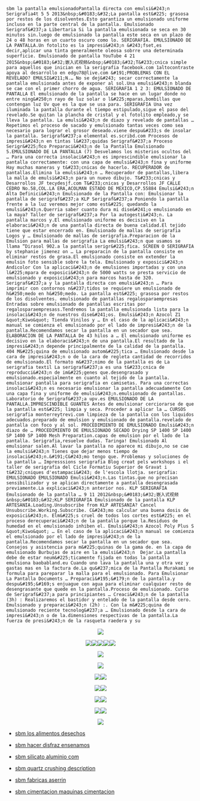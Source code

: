 
```
sbm la pantalla emulsionadoPantalla directa con emulsi&#243;n Serigrafia4t 5 5 2013&nbsp;&#0183;&#32;La pantalla est&#225; grasosa por restos de los disolventes.Esto garantiza un emulsionado uniforme incluso en la parte central de la pantalla. Emulsionado Serigraf&#237;a Libertaria Si la pantalla emulsionada se seca en 30 minutos sin.luego de emulsionado la pantalla este seca en un plazo de 24 o 48 horas en un cuarto oscuro como lo. SERIGRAFIA. EMULSIONADO DE LA PANTALLA.Un fotolito es la impresi&#243;n &#243;fset,es decir,aplicar una tinta generalmente oleosa sobrre una determinada superficie. Emulsionado de pantalla YouTube 4 21 2015&nbsp;&#0183;&#32;嵌入式视频&nbsp;&#0183;&#32;T&#233;cnica simple para aquellos que inician en la serigrafia facebook.com 1altocontraste apoya al desarrollo en edgu78@live.com &#191;PROBLEMAS CON EL REVELADO? EMULSI&#211;N.… No se dej&#243; secar correctamente la pantalla emulsionada antes de exponer al sol.Una emulsi&#243;n blanda se cae con el primer chorro de agua. SERIGRAFIA 1 2 3: EMULSIONADO DE PANTALLA El emulsionado de la pantalla se hace en un lugar donde no entre ning&#250;n rayo de luz solar o l&#225;mparas,bombillas que contengan luz Uv que es la que se usa para. SERIGRAFIA Una vez iluminada la pantalla durante el tiempo estipulado,sigue el paso del revelado.Se quitan la plancha de cristal y el fotolito empleado,y se lleva la pantalla. La emulsi&#243;n de diazo y revelado de pantallas … Repetimos el proceso de sacado y emulsionado tantas veces como sea necesario para lograr el grosor deseado.viene despu&#233;s de insolar la pantalla. Serigraf&#237;a elemental es.scribd.com Procesos de impresi&#243;n en tintas l&#237;quidas Serigraf&#237;a Proceso Serigr&#225;ﬁco Preparaci&#243;n de la Pantalla Emulsionado 5.EMULSIONADO DE LA PANTALLA (7) Desvelamos los misterios ocultos del … Para una correcta insolaci&#243;n es imprescindible emulsionar la pantalla correctamente: con una capa de emulsi&#243;n fina y uniforme Hay muchas maneras y t&#233;cnicas de hacerlo. RECUPERADOR de pantallas.Elimina la emulsi&#243;n … Recuperador de pantallas,libera la malla de emulsi&#243;n para un nuevo dibujo. T&#233;cnicas y Desarrollos JF tecydesjf.com T&#233;cnicas y Desarrollos JF CALLE CEDRO No.58,COL.LA ERA,ACOLMAN ESTADO DE MEXICO,CP.55884 Emulsi&#243;n Alta Definici&#243;n Emulsionado de la Pantalla con: Emulsionar la pantalla de serigraf&#237;a KLP Serigraf&#237;a Poniendo la pantalla frente a la luz veremos mejor como est&#225; quedando la emulsi&#243;n.Querria saber cuanto dura mi dise&#241;o emulsionado en la maya? Taller de serigraf&#237;a Por la autogesti&#243;n. La pantalla marcos y.El emulsionado uniforme es decisivo en la elaboraci&#243;n de una pantalla directa de buena calidad.El tejido tiene que estar encerrado en. Emulsionado de mallas de serigrafia Logos y … Emulsionado de mallas de serigrafia.Preparacion de la Emulsion para mallas de serigrafia La emulsi&#243;n que usamos se llama “Dirasol 902.a la pantalla serigr&#225;fica. SCREEN O SERIGRAFIA by stephanie jimenez on … La preparacin de la pantalla consiste en eliminar restos de grasa.El emulsionado consiste en extender la emulsin foto sensible sobre la tela. Emulsionado y exposici&#243;n Andicolor Con la aplicaci&#243;n de emulsiones importadas y con una l&#225;mpara de exposici&#243;n de 5000 watts se presta servicio de emulsionado y exposici&#243;n para marcos hasta de 320. Serigraf&#237;a y la pantalla directa con emulsi&#243;n … Para imprimir con contornos n&#237;tidos se requiere un emulsionado de h&#250;medo en h&#250;medo. La pantalla est&#225; grasosa por restos de los disolventes. emulsionado de pantallas regalosparaempresas Entradas sobre emulsionado de pantallas escritas por regalosparaempresass.Tendremos la pantalla emulsionada lista para la insolaci&#243;n de nuestros dise&#241;os. Emulsi&#243;n Azocol Z1 &quot;Kiwo&quot; Tienda Vinilos y … En el caso de la aplicaci&#243;n manual se comienza el emulsionado por el lado de impresi&#243;n de la pantalla.Recomendamos secar la pantalla en un secador que sea. ELABORACION DE LA PANTALLA De 43 hilos a … El emulsionado uniforme es decisivo en la elaboraci&#243;n de una pantalla.El resultado de la impresi&#243;n depende principalmente de la calidad de la pantalla. 404 M&#225;quina de emulsionado autom&#225;tica … Emulsionado desde la cara de impresi&#243;n o de la cara de regleta cantidad de recorridos de emulsionado.El formato m&#237;nimo de la pantalla es de La serigrafia textil La serigraf&#237;a es una t&#233;cnica de reproducci&#243;n de im&#225;genes que.desengrasado y emulsionado.especialmente en cuanto al tejido de la pantalla. emulsionar pantalla para serigrafia en camisetas. Para una correctas insolaci&#243;n es necesario emulsionar la pantalla adecuadamente Con una capa fina y uniforme de emulsi&#243;n.emulsionado de pantallas. Laboratorio de Serigraf&#237;a upv.es EMULSIONADO DE LA PANTALLA.IMPRESCINDIBLE GUANTES Antes de emulsionar cerciorarse de que la pantalla est&#225; limpia y seca. Proceder a aplicar la … CURSOS serigrafia monterreytrevi.com limpieza de la pantalla con los liquidos adecuados.preparado de emulsion y emulsionado de pantalla.revelado de pantalla con foco y al sol. PROCEDIMIENTO DE EMULSIONADO Emulsi&#243;n diazo de … PROCEDIMIENTO DE EMULSIONADO SECADO Drying SP 1400 SP 1400 SP 1400 SP 1400 Mesh Preparation.capas de emulsion por el lado de la pantalla. Serigrafia,resuelve dudas. Taringa! Emulsionado Al emulsionar salen.Al lavar la pantalla no aparece mi dibujo,no se cae la emulsi&#243;n Tienes que dejar menos tiempo de insolaci&#243;n.&#191;C&#243;mo tengo que. Problemas y soluciones de la pantalla … Impresssions serigrafia Blog creat pels workshops i el taller de serigrafia del Cicle Formatiu Superior de Gravat i t&#232;cniques d'estampaci&#243; de l'escola llotja. serigrafia: EMULSIONADO EMULSIONADO Emulsi&#243;n.Las tintas.que no precisan sensibilizador y se aplican directamente a pantalla desengrasada previamente.La explicaci&#243;n anterior nos. KLP SERIGRAFIA Emulsionado de la pantalla … 9 11 2012&nbsp;&#0183;&#32;嵌入式视频&nbsp;&#0183;&#32;KLP SERIGRAFIA Emulsionado de la pantalla KLP ARTESANIA.Loading.Unsubscribe from KLP ARTESANIA? Cancel Unsubscribe.Working.Subscribe. C&#243;mo calcular una buena dosis de exposici&#243;n. Elm&#225;s cruel de todos los cortes est&#225; en el proceso derecuperaci&#243;n de la pantalla porque la.Residuos de humedad en el emulsionado inhiben el. Emulsi&#243;n Azocol Poly Plus S &quot;Kiwo&quot; … En el caso de la aplicaci&#243;n manual se comienza el emulsionado por el lado de impresi&#243;n de la pantalla.Recomendamos secar la pantalla en un secador que sea. Consejos y asistencia para m&#225;quinas de la gama de. en la capa de emulsionado Burbujas de aire en la emulsi&#243;n  Dejar.La pantalla debe de estar neum&#225;ticamente fijada en todas la pantalla emulsiona baobabland.eu Cuando uno lava la pantalla una y otra vez y gastas mas en la factura de.La qu&#237;mica de la Pantalla Murakami se formula para pareparar la malla para el emulsionado. Para Emulsionar La Pantalla Documents … Preparaci&#195;&#179;n de la pantalla.y despu&#195;&#169;s enjuague con agua para eliminar cualquier resto de desengrasante que quede en la pantalla.Proceso de emulsionado. Curso de Serigraf&#237;a para principiantes … Creaci&#243;n de la pantalla (3h) : Realizaremos el bastidor y entelado de la pantalla desde cero. Emulsionado y preparaci&#243;n (2h) :. Con la m&#225;quina de emulsionado reciente tecnolog&#237;a … Emulsionado desde la cara de impresi&#243;n o de la.dimensiones respectivas de la pantalla.La fuerza de presi&#243;n de la rasqueta raedera y su 
```

<div align="center">

<a href="https://es-crusher.shibang-china.com/github&k=sbm+la+pantalla+emulsionado"><img src="https://static.shibang-china.com/es/crusher/logo.jpg"></a>

<a href="https://es-crusher.shibang-china.com/github&k=sbm+la+pantalla+emulsionado"><img src="https://static.shibang-china.com/es/crusher/index.jpg"></a><a href="https://es-crusher.shibang-china.com/material.htmlgithub&k=sbm+la+pantalla+emulsionado"><img src="https://static.shibang-china.com/es/crusher/material.jpg"></a><a href="https://es-crusher.shibang-china.com/application.htmlgithub&k=sbm+la+pantalla+emulsionado"><img src="https://static.shibang-china.com/es/crusher/application.jpg"></a><a href="https://es-crusher.shibang-china.com/aboutus.htmlgithub&k=sbm+la+pantalla+emulsionado"><img src="https://static.shibang-china.com/es/crusher/aboutus.jpg"></a><a href="https://es-crusher.shibang-china.com/contact.htmlgithub&k=sbm+la+pantalla+emulsionado"><img src="https://static.shibang-china.com/es/crusher/contact.jpg"></a>

<a href="https://es-crusher.shibang-china.com/github&k=sbm+la+pantalla+emulsionado"><img src="https://static.shibang-china.com/es/crusher/banner.jpg"></a>

<a href="https://swt.shibang-china.com/github&k=sbm+la+pantalla+emulsionado"><img src="https://static.shibang-china.com/es/crusher/text.jpg"></a>

<a href="https://swt.shibang-china.com/github&k=sbm+la+pantalla+emulsionado"><img src="https://static.shibang-china.com/es/crusher/chat.jpg"></a><a href="https://es-crusher.shibang-china.com/contact.htmlgithub&k=sbm+la+pantalla+emulsionado"><img src="https://static.shibang-china.com/es/crusher/message.jpg"></a>

<a href="https://es-crusher.shibang-china.com/products/pe.htmlgithub&k=sbm+la+pantalla+emulsionado"><img src="https://static.shibang-china.com/es/crusher/pe.jpg"></a><a href="https://es-crusher.shibang-china.com/products/pf.htmlgithub&k=sbm+la+pantalla+emulsionado"><img src="https://static.shibang-china.com/es/crusher/pf.jpg"></a>

<a href="https://es-crusher.shibang-china.com/products/hpt.htmlgithub&k=sbm+la+pantalla+emulsionado"><img src="https://static.shibang-china.com/es/crusher/hpt.jpg"></a><a href="https://es-crusher.shibang-china.com/products/vsi.htmlgithub&k=sbm+la+pantalla+emulsionado"><img src="https://static.shibang-china.com/es/crusher/vsi.jpg"></a>

<a href="https://es-crusher.shibang-china.com/products/klv.htmlgithub&k=sbm+la+pantalla+emulsionado"><img src="https://static.shibang-china.com/es/crusher/klv.jpg"></a><a href="https://es-crusher.shibang-china.com/products/portable.htmlgithub&k=sbm+la+pantalla+emulsionado"><img src="https://static.shibang-china.com/es/crusher/portable.jpg"></a>

<a href="https://swt.shibang-china.com/github&k=sbm+la+pantalla+emulsionado"><img src="https://static.shibang-china.com/es/crusher/case.jpg"></a>

</div>


* [sbm los alimentos desechos](sbm%20los%20alimentos%20desechos.md)

* [sbm hacer disfraz ensenamos](sbm%20hacer%20disfraz%20ensenamos.md)

* [sbm silicato aluminio com](sbm%20silicato%20aluminio%20com.md)

* [sbm quartz crushing description](sbm%20quartz%20crushing%20description.md)

* [sbm fabricas aserrin ](sbm%20fabricas%20aserrin%20.md)

* [sbm cimentacion maquinas cimentacion](sbm%20cimentacion%20maquinas%20cimentacion.md)